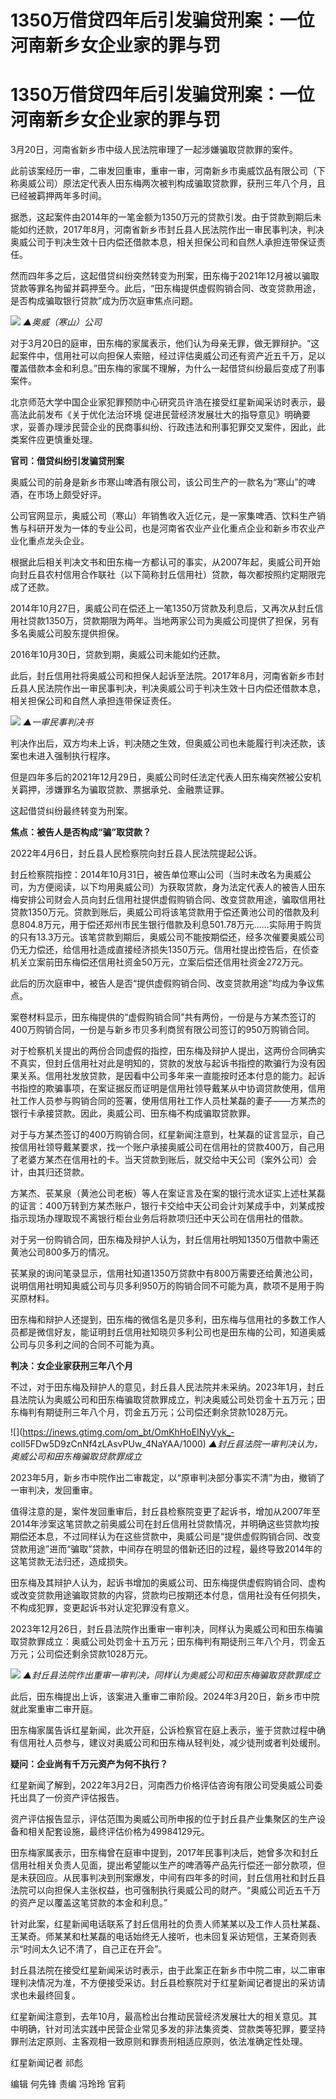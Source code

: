 # 1350万借贷四年后引发骗贷刑案：一位河南新乡女企业家的罪与罚

# 1350万借贷四年后引发骗贷刑案：一位河南新乡女企业家的罪与罚

3月20日，河南省新乡市中级人民法院审理了一起涉嫌骗取贷款罪的案件。

此前该案经历一审，二审发回重审，重审一审，河南新乡市奥威饮品有限公司（下称奥威公司）原法定代表人田东梅两次被判构成骗取贷款罪，获刑三年八个月，且已经被羁押两年多时间。

据悉，这起案件由2014年的一笔金额为1350万元的贷款引发。由于贷款到期后未能如约还款，2017年8月，河南省新乡市封丘县人民法院作出一审民事判决，判决奥威公司于判决生效十日内偿还借款本息，相关担保公司和自然人承担连带保证责任。

然而四年多之后，这起借贷纠纷突然转变为刑案，田东梅于2021年12月被以骗取贷款等罪名拘留并羁押至今。此后，“田东梅提供虚假购销合同、改变贷款用途，是否构成骗取银行贷款”成为历次庭审焦点问题。

![](https://inews.gtimg.com/om_bt/O4a3J6FFt7xqp8M6ScQNk9BmgNe1C0e3e4LupAf1AdYxUAA/1000)
_▲奥威（寒山）公司_

对于3月20日的庭审，田东梅的家属表示，他们认为母亲无罪，做无罪辩护。“这起案件中，信用社可以向担保人索赔，经过评估奥威公司还有资产近五千万，足以覆盖借款本金和利息。”田东梅的家属不理解，为什么一起借贷纠纷最后变成了刑事案件。

北京师范大学中国企业家犯罪预防中心研究员许浩在接受红星新闻采访时表示，最高法此前发布《关于优化法治环境
促进民营经济发展壮大的指导意见》明确要求，妥善办理涉民营企业的民商事纠纷、行政违法和刑事犯罪交叉案件，因此，此类案件应更慎重处理。

**官司：借贷纠纷引发骗贷刑案**

奥威公司的前身是新乡市寒山啤酒有限公司，该公司生产的一款名为“寒山”的啤酒，在市场上颇受好评。

公司官网显示，奥威公司（寒山）年销售收入近亿元，是一家集啤酒、饮料生产销售与科研开发为一体的专业公司，也是河南省农业产业化重点企业和新乡市农业产业化重点龙头企业。

根据此后相关判决文书和田东梅一方都认可的事实，从2007年起，奥威公司开始向封丘县农村信用合作联社（以下简称封丘信用社）贷款，每次都按照约定期限完成了还款。

2014年10月27日，奥威公司在偿还上一笔1350万贷款及利息后，又再次从封丘信用社贷款1350万，贷款期限为两年。当地两家公司为奥威公司提供了担保，另有多名奥威公司股东提供担保。

2016年10月30日，贷款到期，奥威公司未能如约还款。

此后，封丘信用社将奥威公司和担保人起诉至法院。2017年8月，河南省新乡市封丘县人民法院作出一审民事判决，判决奥威公司于判决生效十日内偿还借款本息，相关担保公司和自然人承担连带保证责任。

![](https://inews.gtimg.com/om_bt/ONKTujZPmBWlHPF8EGEOHp39KEAEh4ptpNjGRb3cmlKQEAA/1000)
_▲一审民事判决书_

判决作出后，双方均未上诉，判决随之生效，但奥威公司也未能履行判决还款，该案也未进入强制执行程序。

但是四年多后的2021年12月29日，奥威公司时任法定代表人田东梅突然被公安机关羁押，涉嫌罪名为骗取贷款、票据承兑、金融票证罪。

这起借贷纠纷最终转变为刑案。

**焦点：被告人是否构成“骗”取贷款？**

2022年4月6日，封丘县人民检察院向封丘县人民法院提起公诉。

封丘检察院指控：2014年10月31日，被告单位寒山公司（当时未改名为奥威公司，为方便阅读，以下均用奥威公司）为获取贷款，身为法定代表人的被告人田东梅安排公司财会人员向封丘信用社提供虚假购销合同、改变贷款用途，骗取信用社贷款1350万元。贷款到账后，奥威公司将该笔贷款用于偿还黄池公司的借款及利息804.8万元，用于偿还郑州市民生银行借款及利息501.78万元……实际用于购货的只有13.3万元。该笔贷款到期后，奥威公司不能按期偿还，经多次催要奥威公司仍无力偿还，给信用社造成直接经济损失1350万元。信用社提出控告后，在侦查机关立案前田东梅偿还信用社资金50万元，立案后偿还信用社资金272万元。

此后的历次庭审中，被告人是否“提供虚假购销合同、改变贷款用途”均成为争议焦点。

案卷材料显示，田东梅提供的“虚假购销合同”共有两份，一份是与方某杰签订的400万购销合同，一份是与新乡市贝多利商贸有限公司签订的950万购销合同。

对于检察机关提出的两份合同虚假的指控，田东梅及辩护人提出，这两份合同确实不真实，但封丘信用社对此是明知的，贷款的发放与起诉书指控的欺骗行为没有因果关系。信用社发放贷款，是因看中公司多年来一直能按时还本付息的能力。起诉书指控的欺骗事项，在案证据反而证明是信用社领导戴某从中协调贷款使用，信用社工作人员参与购销合同的签署，使用信用社工作人员杜某磊的妻子——方某杰的银行卡承接贷款。因此，奥威公司、田东梅不构成骗取贷款罪。

对于与方某杰签订的400万购销合同，红星新闻注意到，杜某磊的证言显示，自己按信用社领导戴某要求，找一个账户承接奥威公司在信用社的贷款400万，自己用了老婆方某杰在信用社的卡。当天贷款到账后，就交给中天公司（案外公司）会计，由其归还贷款。

方某杰、苌某泉（黄池公司老板）等人在案证言及在案的银行流水证实上述杜某磊的证言：400万转到方某杰账户，银行卡交给中天公司会计刘某成手中，刘某成按指示现场办理取现不离银行柜台业务后将款项归还中天公司在信用社的借款。

对于另一份购销合同，田东梅及辩护人认为，封丘信用社明知1350万借款中需还黄池公司800多万的情况。

苌某泉的询问笔录显示，信用社知道1350万贷款中有800万需要还给黄池公司，说明信用社明知奥威公司与贝多利950万的购销合同不可能为真，款项不是用于购买原材料。

田东梅和辩护人还提到，田东梅的微信名是贝多利，田东梅与信用社的多数工作人员都是微信好友，能证明封丘信用社知晓贝多利公司也是田东梅的公司，知道奥威公司与贝多利之间的合同不可能为真。

**判决：女企业家获刑三年八个月**

不过，对于田东梅及辩护人的意见，封丘县人民法院并未采纳。2023年1月，封丘县法院认为奥威公司和田东梅骗取贷款罪成立，判决奥威公司处罚金十五万元；田东梅判有期徒刑三年八个月，罚金五万元；公司偿还剩余贷款1028万元。

![](https://inews.gtimg.com/om_bt/OmKhHoEINyVyk_-
colI5FDw5D9zCnNf4zLAsvPUw_4NaYAA/1000) _▲封丘县法院一审判决认为，奥威公司和田东梅骗取贷款罪成立_

2023年5月，新乡市中院作出二审裁定，以“原审判决部分事实不清”为由，撤销了一审判决，发回重审。

值得注意的是，案件发回重审后，封丘县检察院变更了起诉书，增加从2007年至2014年涉案这笔贷款之前奥威公司在封丘信用社贷款情况，并明确这些贷款均按期偿还本息，不过同样认为在这些贷款中，奥威公司是“提供虚假购销合同、改变贷款用途”进而“骗取”贷款，中间存在明显的借新还旧的过程，最终导致2014年的这笔贷款无法归还，造成损失。

田东梅及其辩护人认为，起诉书增加的奥威公司、田东梅提供虚假购销合同、虚构或改变贷款用途骗取贷款的内容，贷款均已按期还本付息，信用社没有任何损失，不构成犯罪，变更起诉书对认定犯罪没有意义。

2023年12月26日，封丘县法院作出重审一审判决，同样认为奥威公司和田东梅骗取贷款罪成立：奥威公司处罚金十五万元；田东梅判有期徒刑三年八个月，罚金五万元；公司偿还剩余贷款1028万元。

![](https://inews.gtimg.com/om_bt/OMexdEJSeTKtW302mg2jAqMC0QIIFAtf3_s22ZiYRRI_MAA/1000)
_▲封丘县法院作出重审一审判决，同样认为奥威公司和田东梅骗取贷款罪成立_

此后，田东梅提出上诉，该案进入重审二审阶段。2024年3月20日，新乡市中院就此案重审二审开庭。

田东梅家属告诉红星新闻，此次开庭，公诉检察官在庭上表示，鉴于贷款过程中确有信用社人员参与，建议对奥威公司和田东梅从轻判处，减少徒刑或者判处缓刑。

**疑问：企业尚有千万元资产为何不执行？**

红星新闻了解到，2022年3月2日，河南西力价格评估咨询有限公司受奥威公司委托出具了一份资产评估报告。

资产评估报告显示，评估范围为奥威公司所申报的位于封丘县产业集聚区的生产设备和相关配套设施，最终评估价格为49984129元。

田东梅家属表示，田东梅曾在庭审中提到，2017年民事判决后，她曾多次和封丘信用社相关负责人见面，提出希望能以生产的啤酒等产品先行偿还一部分款项，但是未获回应。从民事判决到刑案爆发，中间有四年多的时间，封丘信用社和封丘县法院可以向担保人主张权益，也可强制执行奥威公司的财产。“奥威公司近五千万的资产足以覆盖这笔贷款的本金和利息。”

针对此案，红星新闻电话联系了封丘信用社的负责人师某某以及工作人员杜某磊、王某奇。师某某和杜某磊的电话始终无人接听，也未回复采访短信，王某奇则表示“时间太久记不清了，自己正在开会”。

封丘县法院在接受红星新闻采访时表示，由于此案正在新乡市中院二审，以二审审理判决情况为准，不方便接受采访。封丘县检察院对于红星新闻记者提出的采访请求也未最终回复。

红星新闻注意到，去年10月，最高检出台推动民营经济发展壮大的相关意见。其中明确，针对司法实践中民营企业常见多发的非法集资类、贷款类等犯罪，要坚持罪刑法定原则、主客观相一致原则和罪责刑相适应原则，依法准确定性处理。

红星新闻记者 祁彪

编辑 何先锋 责编 冯玲玲 官莉


